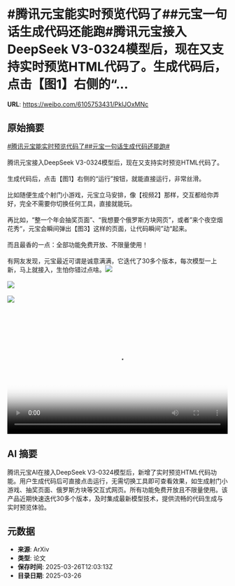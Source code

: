 # #腾讯元宝能实时预览代码了##元宝一句话生成代码还能跑#腾讯元宝接入DeepSeek V3-0324模型后，现在又支持实时预览HTML代码了。生成代码后，点击【图1】右侧的“...

**URL**: https://weibo.com/6105753431/PklJOxMNc

## 原始摘要

<a href="https://m.weibo.cn/search?containerid=231522type%3D1%26t%3D10%26q%3D%23%E8%85%BE%E8%AE%AF%E5%85%83%E5%AE%9D%E8%83%BD%E5%AE%9E%E6%97%B6%E9%A2%84%E8%A7%88%E4%BB%A3%E7%A0%81%E4%BA%86%23&amp;extparam=%23%E8%85%BE%E8%AE%AF%E5%85%83%E5%AE%9D%E8%83%BD%E5%AE%9E%E6%97%B6%E9%A2%84%E8%A7%88%E4%BB%A3%E7%A0%81%E4%BA%86%23" data-hide=""><span class="surl-text">#腾讯元宝能实时预览代码了#</span></a><a href="https://m.weibo.cn/search?containerid=231522type%3D1%26t%3D10%26q%3D%23%E5%85%83%E5%AE%9D%E4%B8%80%E5%8F%A5%E8%AF%9D%E7%94%9F%E6%88%90%E4%BB%A3%E7%A0%81%E8%BF%98%E8%83%BD%E8%B7%91%23&amp;extparam=%23%E5%85%83%E5%AE%9D%E4%B8%80%E5%8F%A5%E8%AF%9D%E7%94%9F%E6%88%90%E4%BB%A3%E7%A0%81%E8%BF%98%E8%83%BD%E8%B7%91%23" data-hide=""><span class="surl-text">#元宝一句话生成代码还能跑#</span></a><br><br>腾讯元宝接入DeepSeek V3-0324模型后，现在又支持实时预览HTML代码了。<br><br>生成代码后，点击【图1】右侧的“运行”按钮，就能直接运行，非常丝滑。<br><br>比如随便生成个射门小游戏，元宝立马安排，像【视频2】那样，交互都给你弄好，完全不需要你切换任何工具，直接就能玩。<br><br>再比如，“整一个年会抽奖页面”、“我想要个俄罗斯方块网页”，或者”来个夜空烟花秀“，元宝会瞬间弹出【图3】这样的页面，让代码瞬间”动“起来。<br><br>而且最香的一点：全部功能免费开放、不限量使用！<br><br>有网友发现，元宝最近可谓是诚意满满，它迭代了30多个版本，每次模型一上新，马上就接入，生怕你错过点啥。<img style="" src="https://tvax2.sinaimg.cn/large/006Fd7o3gy1hzui7ucfyuj31080own3r.jpg" referrerpolicy="no-referrer"><br><br><img style="" src="https://tvax4.sinaimg.cn/large/006Fd7o3ly1hzuib9tktkj30k00zkdgz.jpg" referrerpolicy="no-referrer"><br><br><img style="" src="https://tvax3.sinaimg.cn/large/006Fd7o3gy1hzui866w1rj320g1dqnit.jpg" referrerpolicy="no-referrer"><br><br><br clear="both"><div style="clear: both"></div><video controls="controls" poster="https://tvax1.sinaimg.cn/orj480/006Fd7o3ly1hzuib9f3c8j30k00zkdgz.jpg" style="width: 100%"><source src="https://f.video.weibocdn.com/o0/2JfLlaeLlx08mYMAOTzW010412000DH20E010.mp4?label=mp4_720p&amp;template=720x1280.24.0&amp;ori=0&amp;ps=1CwnkDw1GXwCQx&amp;Expires=1742994182&amp;ssig=DVPI%2F5GTYe&amp;KID=unistore,video"><source src="https://f.video.weibocdn.com/o0/SrDWw5gblx08mYMAQK2I010412000obR0E010.mp4?label=mp4_hd&amp;template=540x960.24.0&amp;ori=0&amp;ps=1CwnkDw1GXwCQx&amp;Expires=1742994182&amp;ssig=Hksrj3S9bd&amp;KID=unistore,video"><source src="https://f.video.weibocdn.com/o0/bjoFUs4vlx08mYMAM20E010412000d4e0E010.mp4?label=mp4_ld&amp;template=360x640.24.0&amp;ori=0&amp;ps=1CwnkDw1GXwCQx&amp;Expires=1742994182&amp;ssig=7kdxnDCe9P&amp;KID=unistore,video"><p>视频无法显示，请前往<a href="https://video.weibo.com/show?fid=1034%3A5148500439269402" target="_blank" rel="noopener noreferrer">微博视频</a>观看。</p></video>

## AI 摘要

腾讯元宝AI在接入DeepSeek V3-0324模型后，新增了实时预览HTML代码功能。用户生成代码后可直接点击运行，无需切换工具即可查看效果，如生成射门小游戏、抽奖页面、俄罗斯方块等交互式网页。所有功能免费开放且不限量使用。该产品近期快速迭代30多个版本，及时集成最新模型技术，提供流畅的代码生成与实时预览体验。

## 元数据

- **来源**: ArXiv
- **类型**: 论文
- **保存时间**: 2025-03-26T12:03:13Z
- **目录日期**: 2025-03-26
